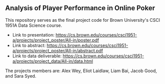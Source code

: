 Analysis of Player Performance in Online Poker
-
This repository serves as the final project code for Brown University's CSCI 1951A Data Science course.

- Link to presentation: https://cs.brown.edu/courses/csci1951-a/projects/project_poster/All-in/poster.pdf
- Link to abstract: https://cs.brown.edu/courses/csci1951-a/projects/project_poster/All-in/abstract.pdf
- Link to data deliverable: https://cs.brown.edu/courses/csci1951-a/projects/project_data/All-in/data.html

The projects members are: Alex Wey, Eliot Laidlaw, Liam Bai, Jacob Good, and Sara Syed.
